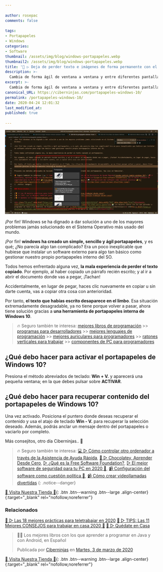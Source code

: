 ```yaml
---

author: rosepac
comments: false

tags:
- Portapapeles
- Windows
categories:
- Software
thumbnail: /assets/img/blog/windows-portapapeles.webp
thumbnail2: /assets/img/blog/windows-portapapeles.webp
title: '🥇 ▷ Deja de perder texto e imágenes de forma permanente con el portapapeles de Windows 10'
description: >-
  Cambia de forma ágil de ventana a ventana y entre diferentes pantallas de Windows 10.
excerpt: >-
  Cambia de forma ágil de ventana a ventana y entre diferentes pantallas de Windows 10.
canonical_URL: https://ciberninjas.com/portapapeles-windows-10/
permalink: /portapapeles-windows-10/
date: 2020-04-24 12:01:32
last_modified_at: 
published: true

---
```


![Deja de perder texto e imágenes de forma permanente con el portapapeles de Windows 10](/assets/img/blog/windows-portapapeles.webp "Deja de perder texto e imágenes de forma permanente con el portapapeles de Windows 10")

¡Por fin! Windows se ha dignado a dar solución a uno de los mayores problemas jamás solucionado en el Sistema Operativo más usado del mundo.

¡Por fin! **windows ha creado un simple, sencillo y ágil portapapeles**, y es qué; ¿No parecía algo tan complicado? Era un poco inexplicable que hubiese que instalar un software externo para algo tan básico como gestionar nuestro propio portapapeles interno del SO.

Todos hemos enfrentado alguna vez, **la mala experiencia de perder el texto copiado**. Por ejemplo, al haber copiado un párrafo recién escrito; y al ir a abrir el documento donde vas a pegar, ¡Tachan!

Accidentalmente, en lugar de pegar, haces clic nuevamente en copiar u sin darte cuenta, vas a copiar otra cosa con anterioridad.

Por tanto, **el texto que habías escrito desaparece en el limbo**. Esa situación extremadamente desagradable, ya no tiene porque volver a pasar, ahora tiene solución gracias a **una herramienta de portapapeles interna de Windows 10**.

> 🔥 Seguro también te interesa: [mejores libros de programación](/programar/) >> [programas para desarrolladores](/mejores-sistemas-operativos-para-hackear/) >> [mejores lenguajes de programación](/15-mejores-lenguajes-programacion/) >> [mejores auriculares para programadores](/auriculares-dise%C3%B1o/) >> [ratones verticales para trabajar](/teclados-ratones-dise%C3%B1o/) >> [componentes de PC para programadores](/ordenadores-componentes/)

## ¿Qué debo hacer para activar el portapapeles de Windows 10?

Presiona el método abreviados de teclado: **Win + V.** y aparecerá una pequeña ventana; en la que debes pulsar sobre **ACTIVAR**.

## ¿Qué debo hacer para recuperar contenido del portapapeles de Windows 10?

Una vez activado. Posiciona el puntero donde deseas recuperar el contenido y usa el atajo de teclado **Win - V.** para recuperar la selección deseado. Además, podrás anclar un mensaje dentro del portapapeles o vaciarlo por completo.

Más consejitos, otro día Ciberninjas.. 🤞

> 🔥 Seguro también te interesa: [💻 ▷ Cómo controlar otro ordenador a través de la Asistencia de Ayuda Rápida](/ayuda-control-remoto-windows-10/), [🍫 ▷ Chocolatey, Aprender Desde Cero](/chocolatey/), [▷ ¿Qué es la Free Software Foundation?](/que-es-free-software-foundation/), [▷ El mejor software de seguridad para tu PC en 2020 🔐](/el-mejor-software-de-seguridad-para-tu-pc/), [📹 Configuración del software como cuestión política 🔐](/ciberseguridad-comparecencia-congreso/), [📹 Cómo crear videollamadas divertidas](/cómo-tener-conversaciones-divertidas-zoom/)
{: .notice--danger}

[🎁 Visita Nuestra Tienda 🎁](https://www.amazon.es/shop/cibercursos){: .btn .btn--warning .btn--large .align-center}{:target="_blank" rel="nofollow,noreferrer"}

### Relacionados

[🥇 ▷ Las 18 mejores prácticas para teletrabajar en 2020](/mejores-practicas-trabajar-desde-casa/)
[🥇 ▷ TIPS: Las 11 Mejores CONSEJOS para trabajar en casa 2020 🏡](/mejores-consejos-trabajar-desde-casa/)
[🥇 ▷ Quédate en Casa](/alternativas-culturales-combatir-coronavirus/)

<div class="fb-post" data-href="https://www.facebook.com/ciberninjas/posts/1331109157075936" data-width="850" data-show-text="true"><blockquote cite="https://developers.facebook.com/ciberninjas/posts/1331109157075936" class="fb-xfbml-parse-ignore"><p>👨‍💻 Los mejores libros con los que aprender a programar en Java y con Android, en Español</p>Publicada por <a href="https://www.facebook.com/ciberninjas/">Ciberninjas</a> en&nbsp;<a href="https://developers.facebook.com/ciberninjas/posts/1331109157075936">Martes, 3 de marzo de 2020</a></blockquote></div>

[🎁 Visita Nuestra Tienda 🎁](https://www.amazon.es/shop/cibercursos){: .btn .btn--warning .btn--large .align-center}{:target="_blank" rel="nofollow,noreferrer"}